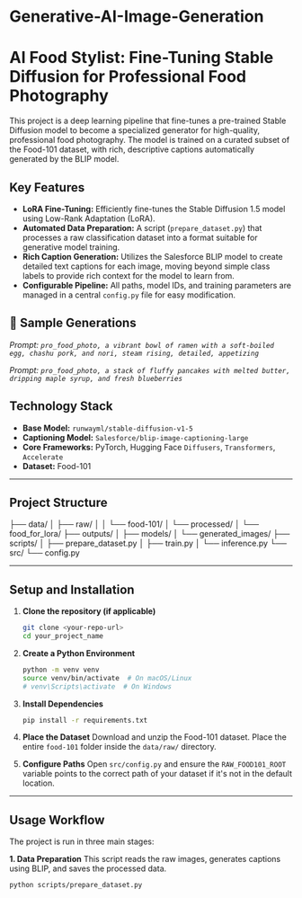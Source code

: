 # Generative-AI-Image-Generation

# AI Food Stylist: Fine-Tuning Stable Diffusion for Professional Food Photography

This project is a deep learning pipeline that fine-tunes a pre-trained Stable Diffusion model to become a specialized generator for high-quality, professional food photography. The model is trained on a curated subset of the Food-101 dataset, with rich, descriptive captions automatically generated by the BLIP model.

##  Key Features

* **LoRA Fine-Tuning:** Efficiently fine-tunes the Stable Diffusion 1.5 model using Low-Rank Adaptation (LoRA).
* **Automated Data Preparation:** A script (`prepare_dataset.py`) that processes a raw classification dataset into a format suitable for generative model training.
* **Rich Caption Generation:** Utilizes the Salesforce BLIP model to create detailed text captions for each image, moving beyond simple class labels to provide rich context for the model to learn from.
* **Configurable Pipeline:** All paths, model IDs, and training parameters are managed in a central `config.py` file for easy modification.

## 🍔 Sample Generations

*Prompt: `pro_food_photo, a vibrant bowl of ramen with a soft-boiled egg, chashu pork, and nori, steam rising, detailed, appetizing`*


*Prompt: `pro_food_photo, a stack of fluffy pancakes with melted butter, dripping maple syrup, and fresh blueberries`*


## Technology Stack

* **Base Model:** `runwayml/stable-diffusion-v1-5`
* **Captioning Model:** `Salesforce/blip-image-captioning-large`
* **Core Frameworks:** PyTorch, Hugging Face `Diffusers`, `Transformers`, `Accelerate`
* **Dataset:** Food-101

---

## Project Structure

├── data/
│   ├── raw/
│   │   └── food-101/
│   └── processed/
│       └── food_for_lora/
├── outputs/
│   ├── models/
│   └── generated_images/
├── scripts/
│   ├── prepare_dataset.py
│   ├── train.py
│   └── inference.py
└── src/
└── config.py

---

## Setup and Installation

1.  **Clone the repository (if applicable)**
    ```bash
    git clone <your-repo-url>
    cd your_project_name
    ```

2.  **Create a Python Environment**
    ```bash
    python -m venv venv
    source venv/bin/activate  # On macOS/Linux
    # venv\Scripts\activate  # On Windows
    ```

3.  **Install Dependencies**
    ```bash
    pip install -r requirements.txt
    ```

4.  **Place the Dataset**
    Download and unzip the Food-101 dataset. Place the entire `food-101` folder inside the `data/raw/` directory.

5.  **Configure Paths**
    Open `src/config.py` and ensure the `RAW_FOOD101_ROOT` variable points to the correct path of your dataset if it's not in the default location.

---

## Usage Workflow

The project is run in three main stages:

**1. Data Preparation**
This script reads the raw images, generates captions using BLIP, and saves the processed data.
```bash
python scripts/prepare_dataset.py
